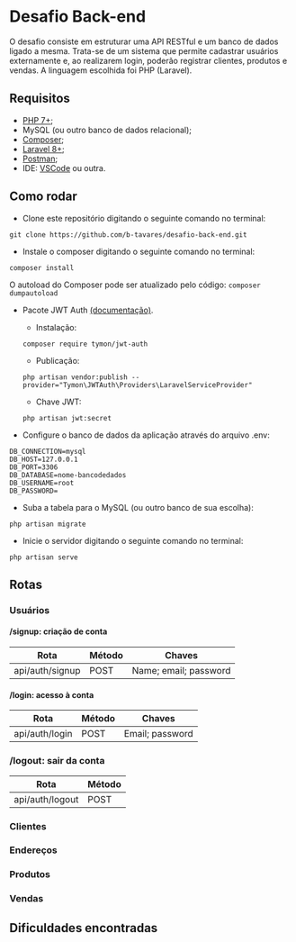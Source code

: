 # Desafio Back-end
O desafio consiste em estruturar uma API RESTful e um banco de dados ligado a mesma. Trata-se de um sistema que permite cadastrar usuários externamente e, ao realizarem login, poderão registrar clientes, produtos e vendas. A linguagem escolhida foi PHP (Laravel).

## Requisitos

- [PHP 7+](https://www.php.net/downloads.php);
- MySQL (ou outro banco de dados relacional);
- [Composer](https://getcomposer.org/);
- [Laravel 8+](https://laravel.com/);
- [Postman](https://www.postman.com/downloads/);
- IDE: [VSCode](https://code.visualstudio.com/download) ou outra.

## Como rodar

- Clone este repositório digitando o seguinte comando no terminal:
```
git clone https://github.com/b-tavares/desafio-back-end.git
```

- Instale o composer digitando o seguinte comando no terminal:
```
composer install
```

O autoload do Composer pode ser atualizado pelo código:
    ```
    composer dumpautoload
    ```
    
- Pacote JWT Auth [(documentação)](https://jwt-auth.readthedocs.io/en/develop/).
    - Instalação:
    ```
    composer require tymon/jwt-auth
    ```
    - Publicação:
    ```
    php artisan vendor:publish --provider="Tymon\JWTAuth\Providers\LaravelServiceProvider"
    ```
    - Chave JWT:
    ```
    php artisan jwt:secret
    ```
   
- Configure o banco de dados da aplicação através do arquivo .env:
```
DB_CONNECTION=mysql
DB_HOST=127.0.0.1
DB_PORT=3306
DB_DATABASE=nome-bancodedados
DB_USERNAME=root
DB_PASSWORD=
```

- Suba a tabela para o MySQL (ou outro banco de sua escolha):
```
php artisan migrate
```

- Inicie o servidor digitando o seguinte comando no terminal:
```
php artisan serve
```

## Rotas

### Usuários

#### **/signup**: criação de conta
| **Rota**        | **Método** | **Chaves**            |
|-----------------|------------|-----------------------|
| api/auth/signup | POST       | Name; email; password |


#### **/login**: acesso à conta
| **Rota**        | **Método** | **Chaves**            |
|-----------------|------------|-----------------------|
| api/auth/login  | POST       | Email; password       |

### **/logout**: sair da conta
| **Rota**        | **Método** | 
|-----------------|------------|
| api/auth/logout | POST       | 

### Clientes

### Endereços

### Produtos

### Vendas


## Dificuldades encontradas
